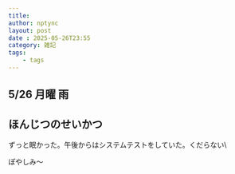 ```yaml
---
title: 
author: nptync
layout: post
date : 2025-05-26T23:55
category: 雑記
tags:
    - tags
---
```

## 5/26 月曜 雨
## ほんじつのせいかつ
ずっと眠かった。午後からはシステムテストをしていた。くだらない\

ぽやしみ～
